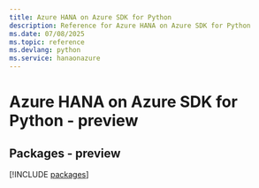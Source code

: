 ```yaml
---
title: Azure HANA on Azure SDK for Python
description: Reference for Azure HANA on Azure SDK for Python
ms.date: 07/08/2025
ms.topic: reference
ms.devlang: python
ms.service: hanaonazure
---
```

# Azure HANA on Azure SDK for Python - preview
## Packages - preview
[!INCLUDE [packages](hana-on-azure-index.md)]